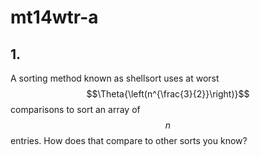 # mt14wtr-a

## 1.
A sorting method known as shellsort uses at worst $$\Theta{\left(n^{\frac{3}{2}}\right)}$$ comparisons to sort an array of $$n$$ entries. How does that compare to other sorts you know?

